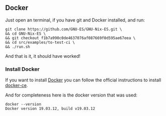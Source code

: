 #


## Docker

Just open an terminal, if you have git and Docker installed, and run:

```
git clone https://github.com/GNU-ES/GNU-Nix-ES.git \
&& cd GNU-Nix-ES \
&& git checkout f1b7a990c0de4637076af087669f0d595ae67eea \
&& cd src/examples/to-test-ci \
&& ./run.sh
```

And that is it, it should have worked!


### Install Docker

If you want to install [Docker](https://www.docker.com/) you can follow the official instructions to install [docker-ce](https://docs.docker.com/engine/install/).

And for completeness here is the docker version that was used:
```
docker --version
Docker version 19.03.12, build v19.03.12
```
